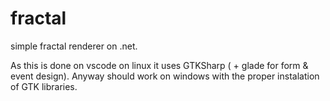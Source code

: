 # fractal
simple fractal renderer on .net.

As this is done on vscode on linux it uses GTKSharp ( + glade for form & event design).
Anyway should work on windows with the proper instalation of GTK libraries.
